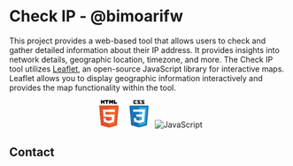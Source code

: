# Check IP - @bimoarifw

This project provides a web-based tool that allows users to check and gather detailed information about their IP address. It provides insights into network details, geographic location, timezone, and more. The Check IP tool utilizes [Leaflet](https://github.com/Leaflet/Leaflet), an open-source JavaScript library for interactive maps. Leaflet allows you to display geographic information interactively and provides the map functionality within the tool.
<p align="center">
  <img src="https://raw.githubusercontent.com/github/explore/main/topics/html/html.png" alt="HTML" width="50" height="50" />
  <img src="https://raw.githubusercontent.com/github/explore/main/topics/css/css.png" alt="CSS" width="50" height="50" />
  <img src="https://leafletjs.com/docs/images/favicon.ico" alt="JavaScript" width="50" height="50" />
</p>

## Contact

<p align="center">
  <a href="https://bimoarifw.my.id"><i class="fas fa-globe"></i></a>
  <a href="mailto:bimoarifwibowo012@gmail.com"><i class="fas fa-envelope"></i></a>
  <a href="https://github.com/bimoarifw"><i class="fab fa-github"></i></a>
</p>

